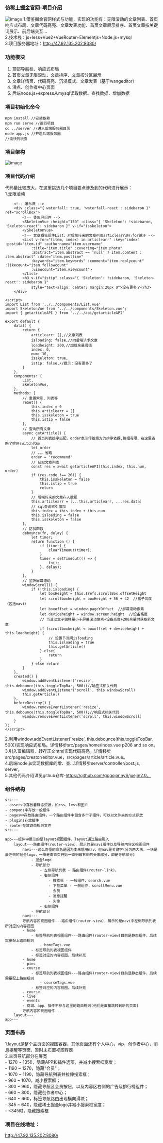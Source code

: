 ### 仿稀土掘金官网-项目介绍

![image](./public/juejindemo.jpg) 
1.借鉴掘金官网样式与功能，实现的功能有：无限滚动的文章列表、首页响应式布局、文章代码高亮、文章发表功能、首页文章展示排序、首页文章按关键词展示、前后端交互...  
2.技术栈：js+less+Vue2+VueRouter+Elementjs+Node.js+mysql  
3.项目服务器地址：http://47.92.135.202:8080/  

### 功能模块
1. 顶部导航栏、响应式布局
2. 首页文章无限滚动、文章排序、文章按分区展示
3. 文章详情页、代码高亮、沉浸模式、文章发表（基于wangeditor）
4. 沸点、创作者中心页面
5. 后端node.js+express从mysql读取数据、查找数据、增加数据

### 项目初始化命令
```
npm install //安装依赖
npm run serve //运行项目
cd ../server //进入后端服务器目录
node app.js //开启后端服务器
//愉快的玩耍
```

### 项目架构
![image](./public/frame.jpg) 

### 项目代码介绍
代码量比较庞大，在这里挑选几个项目要点涉及到的代码进行展示：  
1.无限滚动
```
    <!-- 瀑布流 -->
    <div :class="{ waterfall: true, 'waterfall-react': sidebaron }" ref="scrollBox">
        <!-- 骨架屏组件 -->
        <SkeletonVue :height="150" :class="{ 'Skeleton': !sidebaron, 'Skeleton-react': sidebaron }" v-if="isskeleton">
        </SkeletonVue>
        <!-- 文章概览组件List，对后端传来的文章列表articlearr进行for循环 -->
        <List v-for="(item, index) in articlearr" :key="index" :postid="item.id" :authorname="item.username"
            :title="item.title" :coverimg="item.photo"
            :abstract="item.abstract == 'null' ? item.content : item.abstract" :date="item.posttime"
            :keywords="item.keywords" :comment="item.replycount" :likecount="item.followcount"
            :viewcount="item.viewcount">
        </List>
        <h3 v-if="istip" :class="{ 'Skeleton': !sidebaron, 'Skeleton-react': sidebaron }"
            style="text-align: center; margin:20px 0">没有更多了</h3>
    </div>
```
```
<script>
import List from '../../components/List.vue'
import SkeletonVue from '../../components/Skeleton.vue';
import { getarticleAPI } from '../../api/getarticleAPI'

export default {
    data() {
        return {
            articlearr: [],//文章列表
            isloading: false,//向后端请求文章
            loadheight: 200,//加载余量阈值
            index: 0,
            num: 10,
            isskeleton: true,
            istip: false,//提示：没有更多了
        }
    },
    components: {
        List,
        SkeletonVue,
    },
    methods: {
        // 重置索引、列表等
        reSet() {
            this.index = 0
            this.articlearr = []
            this.isskeleton = true
            this.istip = false
        },
        // 查询所有文章
        async getArticle() {
            // 首页列表排序匹配，order表示传给后方的排序依据,篇幅有限，在这里省略了排序switch代码
            let order
            // 。。。省略
            order = 'recommend'
            // 获取文章列表
            const res = await getarticleAPI(this.index, this.num, order)
            if (res.code !== 201) {
                this.isskeleton = false
                this.istip = true
                return
            }
            // 后端传来的文章存入数组
            this.articlearr = [...this.articlearr, ...res.data]
            // sql查询索引增加
            this.index = this.index + this.num
            this.isloading = false
            this.isskeleton = false
        },
        // 防抖函数
        debounce(fn, delay) {
            let timer;
            return function () {
                if (timer) {
                    clearTimeout(timer);
                }
                timer = setTimeout(() => {
                    fn();
                }, delay);
            }
        },
        // 监听屏幕滚动
        windowScroll() {
            if (!this.isloading) {
                let boxHeight = this.$refs.scrollBox.offsetHeight
                let scrollboxheight = boxHeight + 56 + 42  //盒子高度（包括navi）
                let boxoffset = window.pageYOffset  //屏幕滚动像素
                let deviceheight = window.screen.height  //设备高度
                // 当滚动盒子偏移量小于屏幕滚动像素+设备高度+200余量时获取新文章
                if (scrollboxheight < boxoffset + deviceheight + this.loadheight) {
                    // 设置节流阀isloading
                    this.isloading = true
                    this.getArticle()
                } else{
                    return
                }
            } else return
        }
    },
    created() {
        window.addEventListener('resize', this.debounce(this.toggleTopBar, 500))//响应式相关代码
        window.addEventListener('scroll', this.windowScroll)
        this.getArticle()
    },
    beforeDestroy() {
        window.removeEventListener('resize', this.debounce(this.toggleTopBar, 500));//响应式相关代码
        window.removeEventListener('scroll', this.windowScroll)
    }
};
</script>
```
2.利用window.addEventListener('resize', this.debounce(this.toggleTopBar, 500))实现响应式布局。详情移步src/pages/home/index.vue  p206 and so on。  
3.引入富编辑器，转存正文html实现代码高亮。详情移步src/pages/creator/editor.vue，src/pages/article/article.vue。  
4.后端node.js实现数据库的增、查...详情移步server/controller/post.js，server。  
5.其他代码介绍详见github仓库-https://github.com/gogojonnyS/juejin2.0。  

### 组件结构
```
src---  
- assets中存放着静态资源，如css、less和图片  
- compons中存放一般组件  
- pages中存放路由组件，一个路由组件中包含多个子组件，可以以文件夹的方式存放  
- plugins存放插件  
- router存放路由规则文件  
src---  

app---组件中展示的是layout视图组件，layout通过路由引入   
	layout---路由组件(router-view)，展示的是navi组件以及导航内容区视图组件  
		navi---这么奇怪的命名是因为本来想用nav，但nav是关键字(分为两大块，一块是最左侧的掘金logo，一块是由首页开始一直到最右侧的头像部分，即是导航部分)  
			- 掘金logo  
			- 导航部分  
				- 左侧导航列表 - 路由组件(router-link)，  
				- 右侧组件  
					- 搜索框 - 一般组件，search.vue  
					- 下拉菜单 - 一般组件，scrollMenu.vue  
					- 会员  
					- 消息提醒  
					- 头像  
				- 右侧组件  
			- 导航部分  
		navi---  
		导航内容区视图组件---路由组件(router-view)，展示的是navi中左侧导航列表所对应的内容视图  
		- home  
			- 标签导航列表视图组件---路由组件(router-view)目前是静态组件，后续需要配上路由规则  
				- homeTags.vue  
			- 标签导航列表视图组件  
			- 标签对应的内容视图，后续补充  
		- home  
		- pins  
		- course  
			- 标签导航列表视图组件---路由组件(router-view)目前是静态组件，后续需要配上路由规则  
    			- courseTags.vue   
			- 标签对应的内容视图，后续补充  
		- course  
		- live  
		- events  
		- 商城、app、插件不参与这里的路由规则(他们是直接跳转到新的页面)  
		导航内容区视图组件---  
	layout---  
app---  
```

### 页面布局
1.layout是整个主页面的视图容器，其他页面还有个人中心，vip，创作者中心，消息提醒等页面，暂时未布置视图容器  
2.主页导航部分在屏宽  
	- 1270 ~ 1350，隐藏APP和插件选项，并减小搜索框宽度；  
	- 1190 ~ 1270，隐藏"会员"；  
	- 1070 ~ 1190，隐藏导航列表并拉伸搜索框；  
	- 960 ~ 1070，减小搜索框；  
	- 800 ~ 960，隐藏导航区会员按钮，以及内容区右侧的广告及排行榜组件；  
	- 660 ~ 800，隐藏创作者中心；  
	- 640 ~ 660，标签导航路由出现横向滑块；  
	- 345 ~ 640，隐藏稀土掘金logo并减小搜索框宽度；  
	- <345时，隐藏搜索框  
### 项目在线地址：

http://47.92.135.202:8080/

